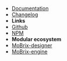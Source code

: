 -   [Documentation](guide "MoBrix-ui - documentation")
-   [Changelog](changelog "MoBrix-ui - changelog")
-   **Links**
-   [Github](https://github.com/cianciarusocataldo/mobrix-ui)
-   [NPM](https://www.npmjs.com/package/mobrix-ui)
-   **Modular ecosystem**
-   [MoBrix-designer](https://github.com/cianciarusocataldo/mobrix-designer)
-   [MoBrix-engine](https://github.com/cianciarusocataldo/mobrix-engine)
